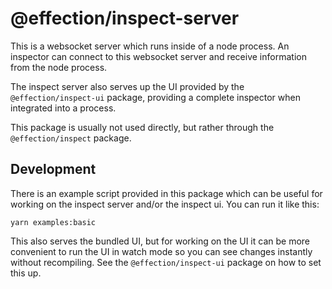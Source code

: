 # @effection/inspect-server

This is a websocket server which runs inside of a node process. An inspector can
connect to this websocket server and receive information from the node process.

The inspect server also serves up the UI provided by the
`@effection/inspect-ui` package, providing a complete inspector when integrated
into a process.

This package is usually not used directly, but rather through the
`@effection/inspect` package.

## Development

There is an example script provided in this package which can be useful for working
on the inspect server and/or the inspect ui. You can run it like this:

```
yarn examples:basic
```

This also serves the bundled UI, but for working on the UI it can be more
convenient to run the UI in watch mode so you can see changes instantly without
recompiling. See the `@effection/inspect-ui` package on how to set this up.
